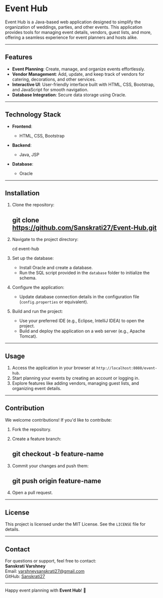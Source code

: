 # Event Hub  

Event Hub is a Java-based web application designed to simplify the organization of weddings, parties, and other events. This application provides tools for managing event details, vendors, guest lists, and more, offering a seamless experience for event planners and hosts alike.  

---

## Features  

- **Event Planning**: Create, manage, and organize events effortlessly.  
- **Vendor Management**: Add, update, and keep track of vendors for catering, decorations, and other services.
- **Interactive UI**: User-friendly interface built with HTML, CSS, Bootstrap, and JavaScript for smooth navigation.  
- **Database Integration**: Secure data storage using Oracle.  

---

## Technology Stack  

- **Frontend**:  
  - HTML, CSS, Bootstrap   

- **Backend**:  
  - Java, JSP  

- **Database**:  
  - Oracle

---

## Installation  

1. Clone the repository:  
   
   ## git clone https://github.com/Sanskrati27/Event-Hub.git   

2. Navigate to the project directory:  
   
   cd event-hub  


3. Set up the database:  
   - Install Oracle and create a database.  
   - Run the SQL script provided in the `database` folder to initialize the schema.  

4. Configure the application:  
   - Update database connection details in the configuration file (`config.properties` or equivalent).  

5. Build and run the project:  
   - Use your preferred IDE (e.g., Eclipse, IntelliJ IDEA) to open the project.  
   - Build and deploy the application on a web server (e.g., Apache Tomcat).  

---

## Usage  

1. Access the application in your browser at `http://localhost:8080/event-hub`.  
2. Start planning your events by creating an account or logging in.  
3. Explore features like adding vendors, managing guest lists, and organizing event details.  

---

## Contribution  

We welcome contributions! If you'd like to contribute:  
1. Fork the repository.  
2. Create a feature branch:  
   
   ## git checkout -b feature-name  
   
3. Commit your changes and push them:  
   
   ## git push origin feature-name  
   
4. Open a pull request.  

---

## License  

This project is licensed under the MIT License. See the `LICENSE` file for details.  

---

## Contact  

For questions or support, feel free to contact:  
**Sanskrati Varshney**  
Email: varshneysanskrati27@gmail.com  
GitHub: [Sanskrati27](https://github.com/Sanskrati27)  

---  

Happy event planning with **Event Hub**! 🎉
